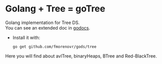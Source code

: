 # Golang + Tree = goTree

Golang implementation for Tree DS.  
You can see an extended doc in [godocs](https://godoc.org/github.com/fmorenovr/gods/trees).

* Install it with:

      go get github.com/fmorenovr/gods/tree

Here you will find about avlTree, binaryHeaps, BTree and Red-BlackTree.  
